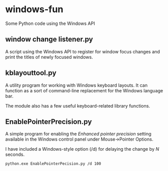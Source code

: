 # windows-fun
Some Python code using the Windows API

## window change listener.py
A script using the Windows API to register for window focus changes and
print the titles of newly focused windows.

## kblayouttool.py
A utility program for working with Windows keyboard layouts. It can function
as a sort of command-line replacement for the Windows language bar.

The module also has a few useful keyboard-related library functions.

## EnablePointerPrecision.py

A simple program for enabling the *Enhanced pointer precision* setting
available in the Windows control panel  under Mouse->Pointer Options.

I have included a Windows-style option (/d) for delaying the change by *N*
seconds.

```
python.exe EnablePointerPecision.py /d 100
```
